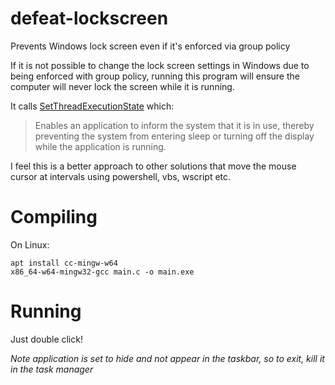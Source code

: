 # defeat-lockscreen
Prevents Windows lock screen even if it's enforced via group policy

If it is not possible to change the lock screen settings in Windows due to being enforced with group policy, running this program will ensure the computer will never lock the screen while it is running. 

It calls [SetThreadExecutionState](https://docs.microsoft.com/en-us/windows/win32/api/winbase/nf-winbase-setthreadexecutionstate) which:

> Enables an application to inform the system that it is in use, thereby preventing the system from entering sleep or turning off the display while the application is running.

I feel this is a better approach to other solutions that move the mouse cursor at intervals using powershell, vbs, wscript etc.

# Compiling 
On Linux:
```
apt install cc-mingw-w64
x86_64-w64-mingw32-gcc main.c -o main.exe
```

# Running
Just double click!

_Note application is set to hide and not appear in the taskbar, so to exit, kill it in the task manager_
